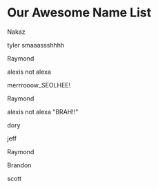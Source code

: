 # Our Awesome Name List

Nakaz

tyler smaaassshhhh





Raymond

alexis not alexa

merrrooow_SEOLHEE!

Raymond

alexis not alexa "BRAH!!"


dory

jeff

Raymond

Brandon



















scott

